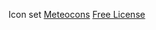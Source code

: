 Icon set [Meteocons](https://www.alessioatzeni.com/meteocons/)
[Free License](https://www.alessioatzeni.com/meteocons/#about)
